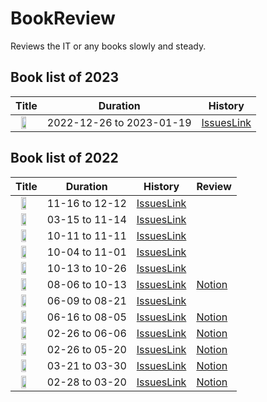 # BookReview

Reviews the IT or any books slowly and steady.

## Book list of 2023

|Title|Duration|History|
|-----|--------|-------|
|<img src="https://image.aladin.co.kr/product/30618/27/cover500/k542830726_1.jpg" style="width:50%; display:block; margin: 0px auto;" >|2022-12-26 to 2023-01-19|[IssuesLink](https://github.com/jongfeel/BookReview/issues?q=is%3Aissue+is%3Aclosed+milestone%3A%22%EA%B0%9C%EB%B0%9C%EC%9E%90+%EC%9B%90%EC%B9%99+-+%ED%85%8C%ED%81%AC+%EB%A6%AC%EB%8D%94+9%EC%9D%B8%EC%9D%B4+%EB%A7%90%ED%95%98%EB%8A%94+%EB%8D%94+%EB%82%98%EC%9D%80+%EA%B0%9C%EB%B0%9C%EC%9E%90%EB%A1%9C+%EC%82%B4%EC%95%84%EA%B0%80%EB%8A%94+%EC%9B%90%EC%B9%99%EA%B3%BC+%EC%B2%A0%ED%95%99%22)|

## Book list of 2022

|Title|Duration|History|Review|
|-----|--------|-------|------|
|<img src="https://image.aladin.co.kr/product/29689/33/cover500/k962838585_1.jpg" style="width:50%; display:block; margin: 0px auto;" >|11-16 to 12-12|[IssuesLink](https://github.com/jongfeel/BookReview/issues?q=is%3Aissue+is%3Aclosed+milestone%3A%22The+Effective+Engineer%22)| |
|<img src="https://image.aladin.co.kr/product/28629/55/cover500/8950997673_1.jpg" style="width:50%; display:block; margin: 0px auto;" >|03-15 to 11-14|[IssuesLink](https://github.com/jongfeel/BookReview/issues?q=is%3Aissue+is%3Aclosed+milestone%3A%22The+Craftsman%22)| |
|<img src="https://image.aladin.co.kr/product/20945/79/cover500/s952638241_2.jpg" style="width:50%; display:block; margin: 0px auto;" >|10-11 to 11-11|[IssuesLink](https://github.com/jongfeel/BookReview/issues?q=is%3Aissue+is%3Aclosed+milestone%3A%22How+to+Win+Friends+%26+Influence+People%22)| |
|<img src="https://image.aladin.co.kr/product/17597/74/cover500/8966262333_1.jpg" style="width:50%; display:block; margin: 0px auto;" >|10-04 to 11-01|[IssuesLink](https://github.com/jongfeel/BookReview/issues?q=is%3Aissue+is%3Aclosed+milestone%3A%22%ED%95%A8%EA%BB%98+%EC%9E%90%EB%9D%BC%EA%B8%B0%22)| |
|<img src="https://image.aladin.co.kr/product/875/71/cover500/8950927985_1.jpg" style="width:50%; display:block; margin: 0px auto;" >|10-13 to 10-26|[IssuesLink](https://github.com/jongfeel/BookReview/issues?q=is%3Aissue+is%3Aclosed+milestone%3A%22Rework%2C+%EB%98%91%EB%B0%94%EB%A1%9C+%EC%9D%BC%ED%95%98%EB%9D%BC+-+%EC%84%B1%EA%B3%BC%EB%8A%94+%EC%9D%BC%EB%B2%8C%EB%A0%88%EB%A5%BC+%EC%A2%8B%EC%95%84%ED%95%98%EC%A7%80+%EC%95%8A%EB%8A%94%EB%8B%A4%22)| |
|<img src="https://image.aladin.co.kr/product/29862/16/cover500/k512838122_1.jpg" style="width:50%; display:block; margin: 0px auto;" >|08-06 to 10-13|[IssuesLink](https://github.com/jongfeel/BookReview/issues?q=is%3Aissue+is%3Aclosed+label%3A%22Soft+Skills+2nd+edition%22)|[Notion](https://www.notion.so/jongfeel/2-7ff7c418ef0543c39dbd2df9fe0a693d)|
|<img src="https://image.aladin.co.kr/product/23618/61/cover500/k932638523_1.jpg" style="width:50%; display:block; margin: 0px auto;" >|06-09 to 08-21|[IssuesLink](https://github.com/jongfeel/BookReview/issues?q=is%3Aissue+is%3Aclosed+milestone%3A%22Refactoring%3A+Improving+the+Design+of+Existing+Code+%282nd+Edition%29%22)| |
|<img src="https://image.aladin.co.kr/product/29153/33/cover500/k922837372_1.jpg" style="width:50%; display:block; margin: 0px auto;" >|06-16 to 08-05|[IssuesLink](https://github.com/jongfeel/BookReview/issues?q=is%3Aissue+label%3A%22%EC%96%B4%EB%96%A4+%EA%B0%9C%EB%B0%9C%EC%9E%90%EA%B0%80+%EC%82%B4%EC%95%84%EB%82%A8%EB%8A%94%EA%B0%80%22+)|[Notion](https://www.notion.so/jongfeel/AI-077eb17f82134a969964654de7ec1442)|
|<img src="https://image.aladin.co.kr/product/47/96/cover500/8986632047_1.gif" style="width:50%; display:block; margin: 0px auto;">|02-26 to 06-06|[IssuesLink](https://github.com/jongfeel/BookReview/issues?q=is%3Aissue+is%3Aclosed+label%3A%22Exploratives+Lernen%22)|[Notion](https://www.notion.so/jongfeel/5465031f7241444e9ea9b84f0cfacd55)|
|<img src="https://image.aladin.co.kr/product/8661/93/cover500/8960778818_1.jpg" style="width:50%; display:block; margin: 0px auto;">|02-26 to 05-20|[IssuesLink](https://github.com/jongfeel/BookReview/issues?q=is%3Aissue+is%3Aclosed+label%3A%22The+Clean+Coder%22)|[Notion](https://www.notion.so/jongfeel/00db3671c6fa417481bece0ba0d4e170)|
|<img src="https://image.aladin.co.kr/product/1349/19/cover500/8935208957_2.jpg" style="width:50%; display:block; margin: 0px auto;">|03-21 to 03-30|[IssuesLink](https://github.com/jongfeel/BookReview/issues?q=is%3Aissue+is%3Aclosed+label%3ADrive)|[Notion](https://www.notion.so/jongfeel/772a5f667d4841feb69c2a2864d8ebf9)|
|<img src="https://image.aladin.co.kr/product/2610/25/cover500/8994506640_1.jpg" style="width:50%; display:block; margin: 0px auto;">|02-28 to 03-20|[IssuesLink](https://github.com/jongfeel/BookReview/issues?q=is%3Aissue+is%3Aclosed+label%3A%22Team+Geek%22)|[Notion](https://www.notion.so/jongfeel/f39e621ef6fe4c418f060c16028a676c)|